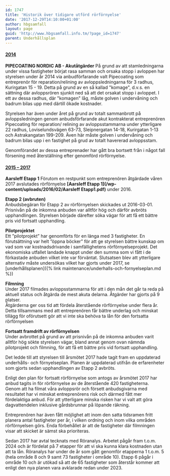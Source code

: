 ```yaml
---
id: 1747
title: 'Historik över tidigare utförd rörförnyelse'
date: '2017-12-29T14:10:00+01:00'
author: hbgsamfall
layout: page
guid: 'http://www.hbgsamfall.info.tm/?page_id=1747'
parent: Underhållsplan
---
```


#### <u>2014</u>

**PIPECOATING NORDIC AB - Akutåtgärder** På grund av att stamledningarna under vissa fastigheter börjat rasa samman och orsaka stopp i avloppen har styrelsen  under år 2014 via anbudförfarande valt Pipecoating som entreprenör för reparation/relining av avloppsledningarna för 3 radhus, Kurirgatan 15 - 19. Detta på grund av en så kallad "komage", d.v.s. en sättning där avloppsrören sjunkit ned så att det orsakat stopp i avloppet. I ett av dessa radhus, där "komagen" låg, måste golven i undervåning och badrum bilas upp med därtill ökade kostnader.

Styrelsen har även under året på grund av totalt sammanbrott på avloppsledningen genom anbudsförfarande akut kontrakterat entreprenören  Pipecoating för reparation/ relining av avloppsstammarna under ytterligare 22 radhus, Loviselundsvägen 63-73, Sleipnergatan 14-18, Kurirgatan 1-13 och Astrakangatan 199-209. Även här måste golven i undervåning och badrum bilas upp i en fastighet på grud av totalt havererad avloppsstam.

Genomförandet av dessa entreprenader har gått bra bortsett från i något fall försening med återställning efter genomförd rörförnyelse.

#### <u>2015 – 2017</u>

**Aarsleff Etapp 1** Förutom en restpunkt som entreprenören åtgärdade våren 2017 avslutades rörförnyelse **[Aarsleff Etapp 1](/wp-content/uploads/2016/02/Aarsleff Etapp1.pdf)** under 2016.

**Etapp 2 (avbruten)**  
Anbudsbegäran för Etapp 2 av rörförnyelsen skickades ut 2016-03-01. Prisnivån på de inkomna anbuden var alltför hög och därför avbröts upphandlingen. Styrelsen började därefter söka vägar för att få ett bättre pris vid fortsatt upphandling.

**Pilotprojektet**  
Ett ”pilotprojekt” har genomförts för en länga med 3 fastigheter. En förutsättning var helt ”öppna böcker” för att ge styrelsen bättre kunskap om vad som var kostnadsdrivande i samfällighetens rörförnyelseprojekt. Det ekonomiska utfallet landade knappt under den summa som vi fått i de förkastade anbuden vilket inte var förväntat. Slutsatsen blev att ytterligare alternativ måste undersökas vilket har gjorts under 2017, se [underhållsplanen]({% link maintenance/underhalls-och-fornyelseplan.md %})

**Filmning**  
Under 2017 filmades avloppsstammarna för att i den mån det går ta reda på aktuell status och åtgärda de mest akuta delarna. Åtgärder har gjorts på 9 platser.  
Åtgärderna ger oss tid att fördela återstående rörförnyelse under flera år. Detta tillsammans med att entreprenören får bättre underlag och minskat tillägg för oförutsett gör att vi inte ska behöva ta lån för den fortsatta rörförnyelsen

**Fortsatt framdrift av rörförnyelsen**  
Under avbrottet på grund av att prisnivån på de inkomna anbuden varit alltför hög sökte styrelsen vägar, bland annat genom ovan nämnda pilotprojekt och filmning,   för att få ett bättre pris vid fortsatt upphandling.

Det ledde till att styrelsen till årsmötet 2017 hade tagit fram en uppdaterad underhålls- och förnyelseplan. Planen är uppdaterad utifrån de erfarenheter som gjorts sedan upphandlingen av Etapp 2 avbröts.

Enligt den plan för fortsatt rörförnyelse som antogs av årsmötet 2017 har anbud tagits in för rörförnyelse av de återstående 420 fastigheterna. Genom att ha filmat våra avloppsrör och försett anbudsgivarna med resultatet har vi minskat entreprenörens risk och därmed fått mer fördelaktiga anbud. För att ytterligare minska risken har vi valt att göra dagvattendelen inklusive gårdsbrunnar på löpande räkning.

Entreprenören har även fått möjlighet att inom den satta tidsramen fritt planera antal fastigheter per år, i vilken ordning och inom vilka områden rörförnyelsen görs. Enda förbehållet är att de fastigheter där filmningen visar att skicket är sämst ska prioriteras.

Sedan 2017 har avtal tecknats med Röranalys. Arbetet pågår fram t.o.m. 2024 och är fördelat på 7 etapper för att vi ska kunna klara kostnaden utan att ta lån. Röranalys har under de år som gått genomför etapperna 1 t.o.m. 5 (hela område 8 och 9 samt 73 fastigheter i område 10). Etapp 6 pågår i område 10 och är utökad så att de 65 fastigheter som återstår kommer att enligt den nya planen vara avklarade redan under 2023.
